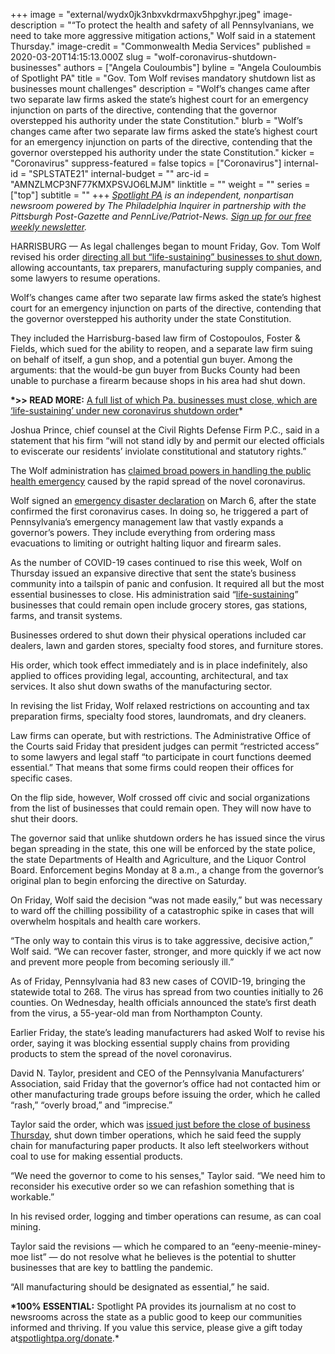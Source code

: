 +++
image = "external/wydx0jk3nbxvkdrmaxv5hpghyr.jpeg"
image-description = "“To protect the health and safety of all Pennsylvanians, we need to take more aggressive mitigation actions,\" Wolf said in a statement Thursday."
image-credit = "Commonwealth Media Services"
published = 2020-03-20T14:15:13.000Z
slug = "wolf-coronavirus-shutdown-businesses"
authors = ["Angela Couloumbis"]
byline = "Angela Couloumbis of Spotlight PA"
title = "Gov. Tom Wolf revises mandatory shutdown list as businesses mount challenges"
description = "Wolf’s changes came after two separate law firms asked the state’s highest court for an emergency injunction on parts of the directive, contending that the governor overstepped his authority under the state Constitution."
blurb = "Wolf’s changes came after two separate law firms asked the state’s highest court for an emergency injunction on parts of the directive, contending that the governor overstepped his authority under the state Constitution."
kicker = "Coronavirus"
suppress-featured = false
topics = ["Coronavirus"]
internal-id = "SPLSTATE21"
internal-budget = ""
arc-id = "AMNZLMCP3NF77KMXPSVJO6LMJM"
linktitle = ""
weight = ""
series = ["top"]
subtitle = ""
+++
*[Spotlight PA](https://www.spotlightpa.org/) is an independent, nonpartisan newsroom powered by The Philadelphia Inquirer in partnership with the Pittsburgh Post-Gazette and PennLive/Patriot-News. [Sign up for our free weekly newsletter](https://www.spotlightpa.org/newsletters).*

HARRISBURG — As legal challenges began to mount Friday, Gov. Tom Wolf revised his order [directing all but “life-sustaining” businesses to shut down](https://www.spotlightpa.org/news/2020/03/pennsylvania-shutdown-lifesustaining-businesses-tom-wolf-shut-down/), allowing accountants, tax preparers, manufacturing supply companies, and some lawyers to resume operations.

Wolf’s changes came after two separate law firms asked the state’s highest court for an emergency injunction on parts of the directive, contending that the governor overstepped his authority under the state Constitution.

They included the Harrisburg-based law firm of Costopoulos, Foster & Fields, which sued for the ability to reopen, and a separate law firm suing on behalf of itself, a gun shop, and a potential gun buyer. Among the arguments: that the would-be gun buyer from Bucks County had been unable to purchase a firearm because shops in his area had shut down.

**\*>> READ MORE:** [A full list of which Pa. businesses must close, which are ‘life-sustaining’ under new coronavirus shutdown order](https://www.spotlightpa.org/news/2020/03/pennsylvania-coronavirus-life-sustaining-wolf-mandatory-shutdown-order-full-list/ "https\://www.spotlightpa.org/news/2020/03/pennsylvania-coronavirus-life-sustaining-wolf-mandatory-shutdown-order-full-list/")*

Joshua Prince, chief counsel at the Civil Rights Defense Firm P.C., said in a statement that his firm “will not stand idly by and permit our elected officials to eviscerate our residents’ inviolate constitutional and statutory rights.”

The Wolf administration has [claimed broad powers in handling the public health emergency](https://www.spotlightpa.org/news/2020/03/coronavirus-tom-wolf-emergency-powers-pennsylvania/) caused by the rapid spread of the novel coronavirus.

Wolf signed an [emergency disaster declaration](https://www.governor.pa.gov/wp-content/uploads/2020/03/20200306-COVID19-Digital-Proclamation.pdf) on March 6, after the state confirmed the first coronavirus cases. In doing so, he triggered a part of Pennsylvania’s emergency management law that vastly expands a governor’s powers. They include everything from ordering mass evacuations to limiting or outright halting liquor and firearm sales.

<script src="https://www.spotlightpa.org/embed.js" async></script><div data-spl-embed-version="1" data-spl-src="https://www.spotlightpa.org/embeds/donate/"></div>

As the number of COVID-19 cases continued to rise this week, Wolf on Thursday issued an expansive directive that sent the state’s business community into a tailspin of panic and confusion. It required all but the most essential businesses to close. His administration said “[life-sustaining](http://www.pahousegop.com/Display/SiteFiles/1/OtherDocuments/20200319WolfBizList.pdf)” businesses that could remain open include grocery stores, gas stations, farms, and transit systems.

Businesses ordered to shut down their physical operations included car dealers, lawn and garden stores, specialty food stores, and furniture stores.

His order, which took effect immediately and is in place indefinitely, also applied to offices providing legal, accounting, architectural, and tax services. It also shut down swaths of the manufacturing sector.

In revising the list Friday, Wolf relaxed restrictions on accounting and tax preparation firms, specialty food stores, laundromats, and dry cleaners.

Law firms can operate, but with restrictions. The Administrative Office of the Courts said Friday that president judges can permit “restricted access” to some lawyers and legal staff “to participate in court functions deemed essential.” That means that some firms could reopen their offices for specific cases.

On the flip side, however, Wolf crossed off civic and social organizations from the list of businesses that could remain open. They will now have to shut their doors.

The governor said that unlike shutdown orders he has issued since the virus began spreading in the state, this one will be enforced by the state police, the state Departments of Health and Agriculture, and the Liquor Control Board. Enforcement begins Monday at 8 a.m., a change from the governor’s original plan to begin enforcing the directive on Saturday.

On Friday, Wolf said the decision “was not made easily,” but was necessary to ward off the chilling possibility of a catastrophic spike in cases that will overwhelm hospitals and health care workers.

“The only way to contain this virus is to take aggressive, decisive action,” Wolf said. “We can recover faster, stronger, and more quickly if we act now and prevent more people from becoming seriously ill.”

As of Friday, Pennsylvania had 83 new cases of COVID-19, bringing the statewide total to 268. The virus has spread from two counties initially to 26 counties. On Wednesday, health officials announced the state’s first death from the virus, a 55-year-old man from Northampton County.

Earlier Friday, the state’s leading manufacturers had asked Wolf to revise his order, saying it was blocking essential supply chains from providing products to stem the spread of the novel coronavirus.

David N. Taylor, president and CEO of the Pennsylvania Manufacturers’ Association, said Friday that the governor’s office had not contacted him or other manufacturing trade groups before issuing the order, which he called “rash,” “overly broad,” and “imprecise.”

Taylor said the order, which was [issued just before the close of business Thursday](https://www.spotlightpa.org/news/2020/03/pennsylvania-shutdown-lifesustaining-businesses-tom-wolf-shut-down/), shut down timber operations, which he said feed the supply chain for manufacturing paper products. It also left steelworkers without coal to use for making essential products.

“We need the governor to come to his senses," Taylor said. “We need him to reconsider his executive order so we can refashion something that is workable.”

In his revised order, logging and timber operations can resume, as can coal mining.

Taylor said the revisions — which he compared to an “eeny-meenie-miney-moe list” — do not resolve what he believes is the potential to shutter businesses that are key to battling the pandemic.

“All manufacturing should be designated as essential,” he said.

**\*100% ESSENTIAL:** Spotlight PA provides its journalism at no cost to newsrooms across the state as a public good to keep our communities informed and thriving. If you value this service, please give a gift today at[spotlightpa.org/donate](https://www.spotlightpa.org/donate).*

<script src="https://www.spotlightpa.org/embed.js" async></script><div data-spl-embed-version="1" data-spl-src="https://www.spotlightpa.org/embeds/tips/?tip_text=Do%20you%20have%20a%20tip%20about%20%3Cb%3Ehow%20Pa.'s%20government%20is%20responding%20to%20the%20coronavirus%3C%2Fb%3E%3F%20Tell%20us."></div>